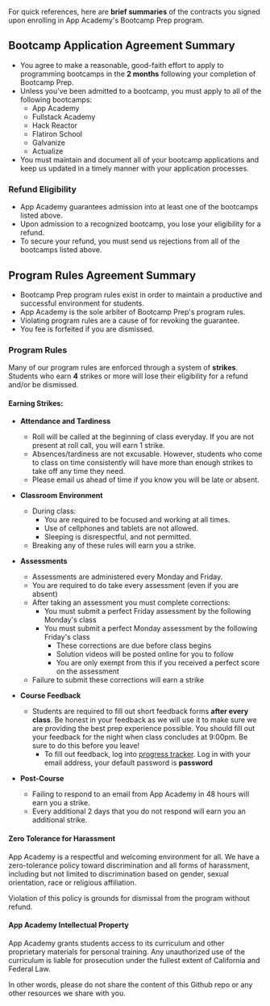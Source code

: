 For quick references, here are **brief summaries** of the contracts you signed upon enrolling in App Academy's Bootcamp Prep program.

## Bootcamp Application Agreement Summary
  - You agree to make a reasonable, good-faith effort to apply to programming bootcamps in the **2 months** following your completion of Bootcamp Prep.
  - Unless you've been admitted to a bootcamp, you must apply to all of the following bootcamps:
    - App Academy
    - Fullstack Academy
    - Hack Reactor
    - Flatiron School
    - Galvanize
    - Actualize
  - You must maintain and document all of your bootcamp applications and keep us updated in a timely manner with your application processes.

### Refund Eligibility
  - App Academy guarantees admission into at least one of the bootcamps listed above.
  - Upon admission to a recognized bootcamp, you lose your eligibility for a refund.
  - To secure your refund, you must send us rejections from all of the bootcamps listed above.

## Program Rules Agreement Summary
  - Bootcamp Prep program rules exist in order to maintain a productive and successful environment for students.
  - App Academy is the sole arbiter of Bootcamp Prep's program rules.
  - Violating program rules are a cause of for revoking the guarantee.
  - You fee is forfeited if you are dismissed.

### Program Rules
Many of our program rules are enforced through a system of **strikes**. Students who earn **4** strikes or more will lose their eligibility for a refund and/or be dismissed.

#### Earning Strikes:
- **Attendance and Tardiness**

  - Roll will be called at the beginning of class everyday. If you are not present at roll call, you will earn 1 strike.
  - Absences/tardiness are not excusable. However, students who come to class on time consistently will have more than enough strikes to take off any time they need.
  - Please email us ahead of time if you know you will be late or absent.

- **Classroom Environment**

  - During class:
    - You are required to be focused and working at all times.
    - Use of cellphones and tablets are not allowed.
    - Sleeping is disrespectful, and not permitted.
  - Breaking any of these rules will earn you a strike.

- **Assessments**

  - Assessments are administered every Monday and Friday.
  - You are required to do take every assessment (even if you are absent)
  - After taking an assessment you must complete corrections:
    - You must submit a perfect Friday assessment by the following Monday's class
    - You must submit a perfect Monday assessment by the following Friday's class
      - These corrections are due before class begins
      - Solution videos will be posted online for you to follow   
      - You are only exempt from this if you received a perfect score on the assessment
  - Failure to submit these corrections will earn a strike

- **Course Feedback**

  - Students are required to fill out short feedback forms **after every class**. Be honest in your feedback
  as we will use it to make sure we are providing the best prep experience possible. You should fill out your feedback for
  the night when class concludes at 9:00pm. Be sure to do this before you leave!
    - To fill out feedback, log into [progress tracker][progress-tracker]. Log in with your email address,
    your default password is **password**

- **Post-Course**
  - Failing to respond to an email from App Academy in 48 hours will earn you a strike.
  - Every additional 2 days that you do not respond will earn you an additional strike.

#### Zero Tolerance for Harassment

App Academy is a respectful and welcoming environment for all. We have a zero-tolerance policy toward discrimination and all forms of harassment, including but not limited to discrimination based on gender, sexual orientation, race or religious affiliation.

Violation of this policy is grounds for dismissal from the program without refund.

#### App Academy Intellectual Property

App Academy grants students access to its curriculum and other proprietary materials for personal training. Any unauthorized use of the curriculum is liable for prosecution under the fullest extent of California and Federal Law.

In other words, please do not share the content of this Github repo or any other resources we share with you.


[progress-tracker]: https://bp-progress.herokuapp.com/
